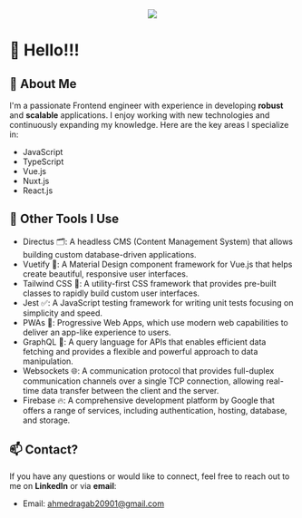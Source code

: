 <div align="center">
  <img src="https://avatars.githubusercontent.com/u/20901628?v=4" />
</div>

# 👋 Hello!!!

## 👀 About Me
I'm a passionate Frontend engineer with experience in developing **robust** and **scalable** applications. I enjoy working with new technologies and continuously expanding my knowledge. Here are the key areas I specialize in:

* JavaScript
* TypeScript
* Vue.js
* Nuxt.js
* React.js

## 🔧 Other Tools I Use
* Directus 🗂️: A headless CMS (Content Management System) that allows building custom database-driven applications.
* Vuetify 🎨: A Material Design component framework for Vue.js that helps create beautiful, responsive user interfaces.
* Tailwind CSS 🌈: A utility-first CSS framework that provides pre-built classes to rapidly build custom user interfaces.
* Jest ✅: A JavaScript testing framework for writing unit tests focusing on simplicity and speed.
* PWAs 📱: Progressive Web Apps, which use modern web capabilities to deliver an app-like experience to users.
* GraphQL 🔗: A query language for APIs that enables efficient data fetching and provides a flexible and powerful approach to data manipulation.
* Websockets 🌐: A communication protocol that provides full-duplex communication channels over a single TCP connection, allowing real-time data transfer between the client and the server.
* Firebase 🔥: A comprehensive development platform by Google that offers a range of services, including authentication, hosting, database, and storage.

## 📫 Contact?
If you have any questions or would like to connect, feel free to reach out to me on **LinkedIn** or via **email**:
* Email: ahmedragab20901@gmail.com
